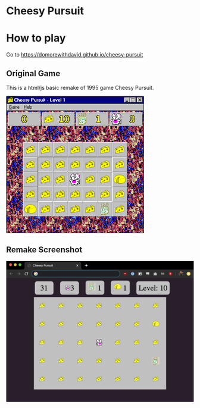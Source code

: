 # Cheesy Pursuit 

# How to play 
Go to https://domorewithdavid.github.io/cheesy-pursuit

## Original Game 
This is a  html/js basic remake of 1995 game Cheesy Pursuit.

<img src="imgs/cheesy_pursuit_og.png">

## Remake Screenshot

<img src="imgs/remake.png">
